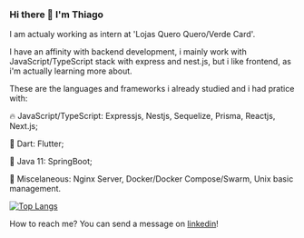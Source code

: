 ### Hi there 👋 I'm Thiago
I am actualy working as intern at 'Lojas Quero Quero/Verde Card'.

I have an affinity with backend development, i mainly work with JavaScript/TypeScript stack with express and nest.js, but i like frontend, as i'm actually learning more about.

These are the languages and frameworks i already studied and i had pratice with:

:fire: JavaScript/TypeScript: Expressjs, Nestjs, Sequelize, Prisma, Reactjs, Next.js;

:baby: Dart: Flutter;

:pushpin: Java 11: SpringBoot;

:telescope: Miscelaneous: Nginx Server, Docker/Docker Compose/Swarm, Unix basic management.

[![Top Langs](https://github-readme-stats.vercel.app/api/top-langs/?username=ThiagoHenriqueFP&layout=compact&hide=handlebars,cmake&theme=radical)](https://github.com/anuragha)

How to reach me? You can send a message on [linkedin](https://www.linkedin.com/in/thiagohfpereira/)!
